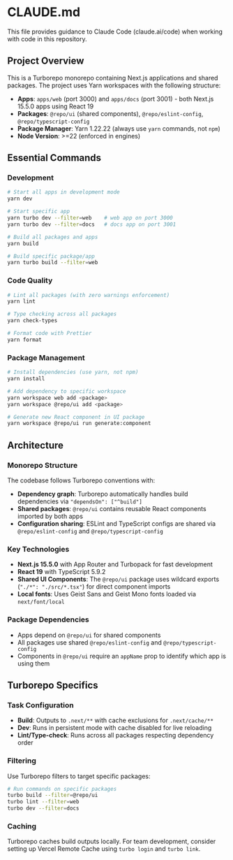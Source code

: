 # CLAUDE.md

This file provides guidance to Claude Code (claude.ai/code) when working with code in this repository.

## Project Overview

This is a Turborepo monorepo containing Next.js applications and shared packages. The project uses Yarn workspaces with the following structure:

- **Apps**: `apps/web` (port 3000) and `apps/docs` (port 3001) - both Next.js 15.5.0 apps using React 19
- **Packages**: `@repo/ui` (shared components), `@repo/eslint-config`, `@repo/typescript-config`
- **Package Manager**: Yarn 1.22.22 (always use `yarn` commands, not `npm`)
- **Node Version**: >=22 (enforced in engines)

## Essential Commands

### Development
```bash
# Start all apps in development mode
yarn dev

# Start specific app
yarn turbo dev --filter=web    # web app on port 3000
yarn turbo dev --filter=docs   # docs app on port 3001

# Build all packages and apps
yarn build

# Build specific package/app
yarn turbo build --filter=web
```

### Code Quality
```bash
# Lint all packages (with zero warnings enforcement)
yarn lint

# Type checking across all packages
yarn check-types

# Format code with Prettier
yarn format
```

### Package Management
```bash
# Install dependencies (use yarn, not npm)
yarn install

# Add dependency to specific workspace
yarn workspace web add <package>
yarn workspace @repo/ui add <package>

# Generate new React component in UI package
yarn workspace @repo/ui run generate:component
```

## Architecture

### Monorepo Structure
The codebase follows Turborepo conventions with:
- **Dependency graph**: Turborepo automatically handles build dependencies via `"dependsOn": ["^build"]`
- **Shared packages**: `@repo/ui` contains reusable React components imported by both apps
- **Configuration sharing**: ESLint and TypeScript configs are shared via `@repo/eslint-config` and `@repo/typescript-config`

### Key Technologies
- **Next.js 15.5.0** with App Router and Turbopack for fast development
- **React 19** with TypeScript 5.9.2
- **Shared UI Components**: The `@repo/ui` package uses wildcard exports (`"./*": "./src/*.tsx"`) for direct component imports
- **Local fonts**: Uses Geist Sans and Geist Mono fonts loaded via `next/font/local`

### Package Dependencies
- Apps depend on `@repo/ui` for shared components
- All packages use shared `@repo/eslint-config` and `@repo/typescript-config`
- Components in `@repo/ui` require an `appName` prop to identify which app is using them

## Turborepo Specifics

### Task Configuration
- **Build**: Outputs to `.next/**` with cache exclusions for `.next/cache/**`
- **Dev**: Runs in persistent mode with cache disabled for live reloading
- **Lint/Type-check**: Runs across all packages respecting dependency order

### Filtering
Use Turborepo filters to target specific packages:
```bash
# Run commands on specific packages
turbo build --filter=@repo/ui
turbo lint --filter=web
turbo dev --filter=docs
```

### Caching
Turborepo caches build outputs locally. For team development, consider setting up Vercel Remote Cache using `turbo login` and `turbo link`.